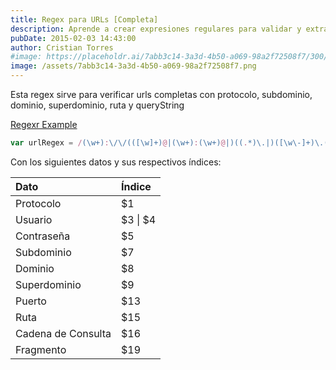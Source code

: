 ```yaml
---
title: Regex para URLs [Completa]
description: Aprende a crear expresiones regulares para validar y extraer información de URLs.
pubDate: 2015-02-03 14:43:00
author: Cristian Torres
#image: https://placeholdr.ai/7abb3c14-3a3d-4b50-a069-98a2f72508f7/300/200
image: /assets/7abb3c14-3a3d-4b50-a069-98a2f72508f7.png
---
```


Esta regex sirve para verificar urls completas con protocolo, subdominio,
dominio, superdominio, ruta y
queryString<br />

<a href="http://regexr.com/3abih">Regexr Example</a><br />

```js
var urlRegex = /(\w+):\/\/(([\w]+)@|(\w+):(\w+)@|)((.*)\.|)([\w\-]+)\.((\w{3}\.\w{2})|(\w{3}))(:([0-9]+)|)\/(([\w\/\.]+|)(\?([\w\=\%\&]+)|)(\#(.*)|)|)/
```

Con los siguientes datos y sus respectivos índices:

| Dato               | Índice     |
|:-------------------|:-----------|
| Protocolo          | $1         |
| Usuario            | \$3 \| \$4 |
| Contraseña         | $5         |
| Subdominio         | $7         |
| Dominio            | $8         |
| Superdominio       | $9         |
| Puerto             | $13        |
| Ruta               | $15        |
| Cadena de Consulta | $16        |
| Fragmento          | $19        |
